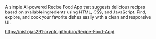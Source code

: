 A simple AI-powered Recipe Food App that suggests delicious recipes based on available ingredients using HTML, CSS, and JavaScript.
Find, explore, and cook your favorite dishes easily with a clean and responsive UI.


https://nishajas291-crypto.github.io/Recipe-Food-App/


